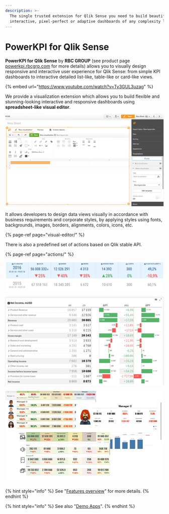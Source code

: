 ```yaml
---
description: >-
  The single trusted extension for Qlik Sense you need to build beautiful,
  interactive, pixel-perfect or adaptive dashboards of any complexity level
---
```


# PowerKPI for Qlik Sense

**PowerKPI for Qlik Sense** by **RBC GROUP** \(see product page [powerkpi.rbcgrp.com](https://powerkpi.rbcgrp.com) for more details\) allows you to visually design responsive and interactive user experience for Qlik Sense: from simple KPI dashboards to interactive detailed list-like, table-like or card-like views.

{% embed url="https://www.youtube.com/watch?v=Ty3GUL3uzag" %}

We provide a visualization extension which allows you to build flexible and stunning-looking interactive and responsive dashboards using **spreadsheet-like visual editor**. 

![Visual Editor](.gitbook/assets/visualeditor.png)

It allows developers to design data views visually in accordance with business requirements and corporate styles, by applying styles using fonts, backgrounds, images, borders, alignments, colors, icons, etc. 

{% page-ref page="visual-editor/" %}

There is also a predefined set of actions based on Qlik stable API.

{% page-ref page="actions/" %}

![](.gitbook/assets/kpis.png)

![](.gitbook/assets/netincome.png)

![Examples](.gitbook/assets/visualizations.png)

{% hint style="info" %}
See "[Features overview](features-overview.md)" for more details.
{% endhint %}

{% hint style="info" %}
See also "[Demo Apps](demo-apps.md)".
{% endhint %}

